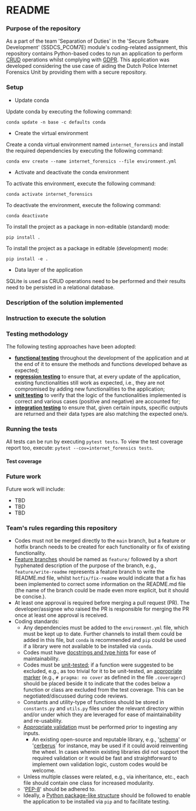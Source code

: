 # README #

### Purpose of the repository ###

As a part of the team 'Separation of Duties' in the 'Secure Software Development' (SSDCS_PCOM7E) module's coding-related 
assignment, this repository contains Python-based codes to run an application to perform 
[CRUD](https://en.wikipedia.org/wiki/Create,_read,_update_and_delete) operations whilst complying 
with [GDPR](https://gdpr.eu/). This application was developed considering the use case of aiding the Dutch Police Internet 
Forensics Unit by providing them with a secure repository.

### Setup ###

* Update conda

Update conda by executing the following command:

`conda update -n base -c defaults conda`

* Create the virtual environment

Create a conda virtual environment named `internet_forensics` and install the required dependencies by executing the 
following command: 

`conda env create --name internet_forensics --file environment.yml`

* Activate and deactivate the conda environment

To activate this environment, execute the following command:

`conda activate internet_forensics`

To deactivate the environment, execute the following command:

`conda deactivate`

To install the project as a package in non-editable (standard) mode:

`pip install .`

To install the project as a package in editable (development) mode:

`pip install -e .`

* Data layer of the application

SQLite is used as CRUD operations need to be performed and their results need to be persisted in a relational database. 

### Description of the solution implemented ###

### Instruction to execute the solution ###

### Testing methodology ###

The following testing approaches have been adopted:
- [**functional testing**](https://en.wikipedia.org/wiki/Functional_testing) throughout the development of the application and at the end of it to ensure the methods and 
  functions developed behave as expected;
- [**regression testing**](https://en.wikipedia.org/wiki/Regression_testing) to ensure that, at every update of the application, existing functionalities still work as expected, 
  i.e., they are not compromised by adding new functionalities to the application;
- [**unit testing**](https://en.wikipedia.org/wiki/Unit_testing) to verify that the logic of the functionalities implemented is correct and various cases (positive and 
  negative) are accounted for;
- [**integration testing**](https://en.wikipedia.org/wiki/Integration_testing) to ensure that, given certain inputs, specific outputs are returned and their data types are also 
  matching the expected one/s.

### Running the tests ###

All tests can be run by executing `pytest tests`. To view the test coverage report too, execute: 
`pytest --cov=internet_forensics tests`.

#### Test coverage ####

### Future work ###

Future work will include:
- TBD
- TBD
- TBD

### Team's rules regarding this repository ###

- Codes must not be merged directly to the `main` branch, but a feature or hotfix branch needs to be created for each 
functionality or fix of existing functionality.
- [Feature branches](https://www.atlassian.com/git/tutorials/comparing-workflows/feature-branch-workflow) should be named as `feature/` followed by a short hyphenated description of the purpose of the branch, 
e.g., `feature/write-readme` represents a feature branch to write the README.md file, whilst `hotfix/fix-readme` would 
indicate that a fix has been implemented to correct some information on the README.md file (the name of the branch could 
be made even more explicit, but it should be concise.).
- At least one approval is required before merging a pull request (PR). The developer/assignee who raised the PR is 
responsible for merging the PR once at least one approval is received.
- Coding standards: 
  - Any dependencies must be added to the `environment.yml` file, which must be kept up to date. Further channels to 
    install them could be added in this file, but `conda` is recommended and `pip` could be used if a library were not 
    available to be installed via `conda`.
  - Codes must have [docstrings and type hints](https://towardsdatascience.com/python-type-hints-docstrings-7ec7f6d3416b) 
    for ease of maintainability.
  - Codes must be [unit-tested](https://machinelearningmastery.com/a-gentle-introduction-to-unit-testing-in-python/); 
    if a function were suggested to be excluded, e.g., as too trivial for it to be unit-tested, 
    an [appropriate marker](https://coverage.readthedocs.io/en/6.3.3/excluding.html) (e.g., `# pragma: no cover` as 
    defined in the file `.coveragerc`) should be placed beside it to indicate that the codes below a function or class 
    are excluded from the test coverage. This can be negotiated/discussed during code reviews.
  - Constants and utility-type of functions should be stored in `constants.py` and `utils.py` files under the relevant 
    directory within and/or under which they are leveraged for ease of maintainability and re-usability.
  - [Appropriate validation](https://automatetheboringstuff.com/2e/chapter8/) must be performed prior to ingesting any inputs.
    - An existing open-source and reputable library, e.g., '[schema](https://pypi.org/project/schema/)' or 
    '[cerberus](https://docs.python-cerberus.org/en/stable/)` for instance, may be used if it could avoid reinventing 
    the wheel. In cases wherein existing libraries did not support the required validation or it would be fast and 
    straightforward to implement own validation logic, custom codes would be welcome.
  - Unless multiple classes were related, e.g., via inheritance, etc., each file should contain one class for increased 
    modularity.
  - '[PEP-8](https://peps.python.org/pep-0008/)' should be adhered to.
  - Ideally, a [Python package-like structure](https://docs.python-guide.org/writing/structure/) should be followed to enable the application to be installed via `pip` and 
    to facilitate testing.
